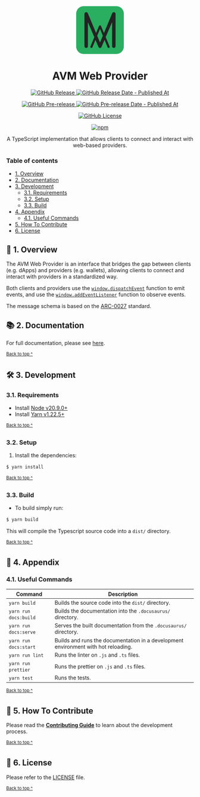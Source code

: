 <p align="center">
  <a href="https://avm-web-provider.agoralabs.sh">
    <img alt="AVM Logo" src="assets/logo@128x128.png" style="padding-top: 15px" height="128" />
  </a>
</p>

<h1 align="center">
  AVM Web Provider
</h1>

<p align="center">
  <a href="https://github.com/agoralabs-sh/avm-web-provider/releases/latest">
    <img alt="GitHub Release" src="https://img.shields.io/github/v/release/agoralabs-sh/avm-web-provider?&logo=github">
  </a>
  <a href="https://github.com/agoralabs-sh/avm-web-provider/releases/latest">
    <img alt="GitHub Release Date - Published At" src="https://img.shields.io/github/release-date/agoralabs-sh/avm-web-provider?logo=github">
  </a>
</p>

<p align="center">
  <a href="https://github.com/agoralabs-sh/avm-web-provider/releases">
    <img alt="GitHub Pre-release" src="https://img.shields.io/github/v/release/agoralabs-sh/avm-web-provider?include_prereleases&label=pre-release&logo=github">
  </a>
  <a href="https://github.com/agoralabs-sh/avm-web-provider/releases">
    <img alt="GitHub Pre-release Date - Published At" src="https://img.shields.io/github/release-date-pre/agoralabs-sh/avm-web-provider?label=pre-release date&logo=github">
  </a>
</p>

<p align="center">
  <a href="https://github.com/agoralabs-sh/avm-web-provider/blob/main/LICENSE">
    <img alt="GitHub License" src="https://img.shields.io/github/license/agoralabs-sh/avm-web-provider">
  </a>
</p>

<p align="center">
  <a href="https://npmjs.com/package/@agoralabs-sh/avm-web-provider" target="_blank">
    <img src="https://img.shields.io/npm/v/@agoralabs-sh/avm-web-provider" alt="npm" />
  </a>
</p>

<p align="center">
  A TypeScript implementation that allows clients to connect and interact with web-based providers.
</p>

### Table of contents

* [1. Overview](#-1-overview)
* [2. Documentation](#-2-documentation)
* [3. Development](#-3-development)
  * [3.1. Requirements](#31-requirements)
  * [3.2. Setup](#32-setup)
  * [3.3. Build](#33-build)
* [4. Appendix](#-4-appendix)
  * [4.1. Useful Commands](#41-useful-commands)
* [5. How To Contribute](#-5-how-to-contribute)
* [6. License](#-6-license)

## 🔭 1. Overview

The AVM Web Provider is an interface that bridges the gap between clients (e.g. dApps) and providers (e.g. wallets), allowing clients to connect and interact with providers in a standardized way.

Both clients and providers use the [`window.dispatchEvent`][dispatch-event] function to emit events, and use the [`window.addEventListener`][add-event-listener] function to observe events.

The message schema is based on the [ARC-0027][arc-0027] standard.

## 📚 2. Documentation

For full documentation, please see [here][documentation].

<sup>[Back to top ^][table-of-contents]</sup>

## 🛠 3. Development

### 3.1. Requirements

* Install [Node v20.9.0+][node]
* Install [Yarn v1.22.5+][yarn]

<sup>[Back to top ^][table-of-contents]</sup>

### 3.2. Setup

1. Install the dependencies:
```bash
$ yarn install
```

<sup>[Back to top ^][table-of-contents]</sup>

### 3.3. Build

* To build simply run:
```bash
$ yarn build
```

This will compile the Typescript source code into a `dist/` directory.

<sup>[Back to top ^][table-of-contents]</sup>

## 📑 4. Appendix

### 4.1. Useful Commands

| Command               | Description                                                                        |
|-----------------------|------------------------------------------------------------------------------------|
| `yarn build`          | Builds the source code into the `dist/` directory.                                 |
| `yarn run docs:build` | Builds the documentation into the `.docusaurus/` directory.                        |
| `yarn run docs:serve` | Serves the built documentation from the `.docusaurus/` directory.                  |
| `yarn run docs:start` | Builds and runs the documentation in a development environment with hot reloading. |
| `yarn run lint`       | Runs the linter on `.js` and `.ts` files.                                          |
| `yarn run prettier`   | Runs the prettier on `.js` and `.ts` files.                                        |
| `yarn test`           | Runs the tests.                                                                    |

<sup>[Back to top ^][table-of-contents]</sup>

## 👏 5. How To Contribute

Please read the [**Contributing Guide**][contribute] to learn about the development process.

<sup>[Back to top ^][table-of-contents]</sup>

## 📄 6. License

Please refer to the [LICENSE][license] file.

<sup>[Back to top ^][table-of-contents]</sup>

<!-- Links -->
[add-event-listener]: https://developer.mozilla.org/en-US/docs/Web/API/EventTarget/addEventListener
[arc-0027]: https://github.com/algorandfoundation/ARCs/blob/main/ARCs/arc-0027.md
[dispatch-event]: https://developer.mozilla.org/en-US/docs/Web/API/EventTarget/dispatchEvent
[event-target]: https://developer.mozilla.org/en-US/docs/Web/API/EventTarget
[contribute]: ./CONTRIBUTING.md
[documentation]: https://avm-web-provider.agoralabs.sh
[license]: ./LICENSE
[node]: https://nodejs.org/en/
[table-of-contents]: #table-of-contents
[yarn]: https://yarnpkg.com/
